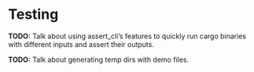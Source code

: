 # Testing

<aside class="todo">

**TODO:** Talk about using assert_cli’s features to quickly run cargo binaries with different inputs and assert their outputs.

</aside>
<aside class="todo">

**TODO:** Talk about generating temp dirs with demo files.

</aside>
